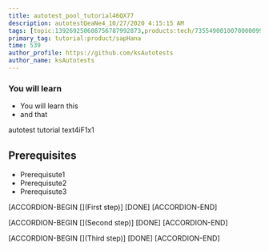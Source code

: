 ```yaml
---
title: autotest_pool_tutorial46QX77
description: autotestQeaNe4_10/27/2020 4:15:15 AM
tags: [topic:139269250608756787992873,products:tech/73554900100700000996,tutorial:experience/advanced]
primary_tag: tutorial:product/sapHana
time: 539
author_profile: https://github.com/ksAutotests
author_name: ksAutotests
---
```

### You will learn
- You will learn this
- and that

autotest tutorial text4iF1x1

## Prerequisites
- Prerequisute1
- Prerequisute2
- Prerequisute3

[ACCORDION-BEGIN [](First step)]
[DONE]
[ACCORDION-END]

[ACCORDION-BEGIN [](Second step)]
[DONE]
[ACCORDION-END]

[ACCORDION-BEGIN [](Third step)]
[DONE]
[ACCORDION-END]

